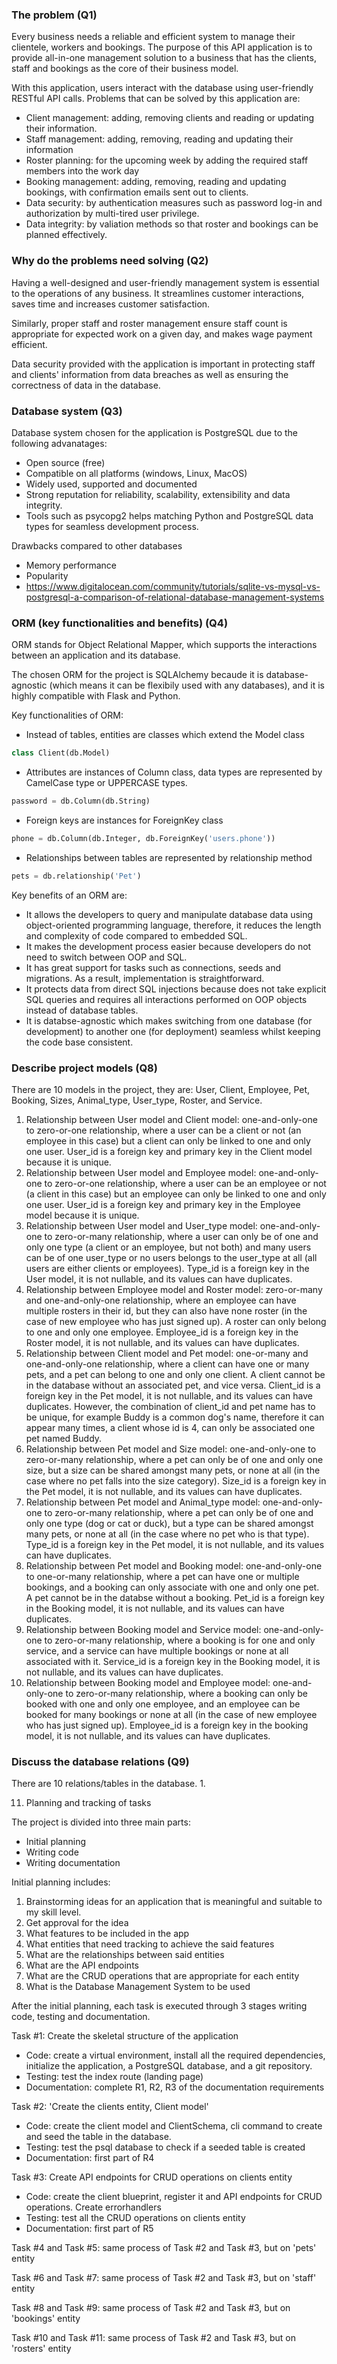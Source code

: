 ### The problem (Q1)  

Every business needs a reliable and efficient system to manage their clientele, workers and bookings. The purpose of this API application is to provide all-in-one management solution to a business that has the clients, staff and bookings as the core of their business model.  

With this application, users interact with the database using user-friendly RESTful API calls. Problems that can be solved by this application are:  
* Client management: adding, removing clients and reading or updating their information. 
* Staff management: adding, removing, reading and updating their information
* Roster planning: for the upcoming week by adding the required staff members into the work day
* Booking management: adding, removing, reading and updating bookings, with confirmation emails sent out to clients. 
* Data security: by authentication measures such as password log-in and authorization by multi-tired user privilege. 
* Data integrity: by valiation methods so that roster and bookings can be planned effectively.  

### Why do the problems need solving (Q2)  

Having a well-designed and user-friendly management system is essential to the operations of any business. It streamlines customer interactions, saves time and increases customer satisfaction.  

Similarly, proper staff and roster management ensure staff count is appropriate for expected work on a given day, and makes wage payment efficient.  

Data security provided with the application is important in protecting staff and clients' information from data breaches as well as ensuring the correctness of data in the database. 

### Database system (Q3)  
   
Database system chosen for the application is PostgreSQL due to the following advanatages:
* Open source (free)
* Compatible on all platforms (windows, Linux, MacOS)
* Widely used, supported and documented
* Strong reputation for reliability, scalability, extensibility and data integrity.
* Tools such as psycopg2 helps matching Python and PostgreSQL data types for seamless development process.

Drawbacks compared to other databases
* Memory performance
* Popularity
* https://www.digitalocean.com/community/tutorials/sqlite-vs-mysql-vs-postgresql-a-comparison-of-relational-database-management-systems

### ORM (key functionalities and benefits) (Q4)
ORM stands for Object Relational Mapper, which supports the interactions between an application and its database.  

The chosen ORM for the project is SQLAlchemy becaude it is database-agnostic (which means it can be flexibily used with any databases), and it is highly compatible with Flask and Python.  

Key functionalities of ORM: 
- Instead of tables, entities are classes which extend the Model class 

```py
class Client(db.Model)
```

- Attributes are instances of Column class, data types are represented by CamelCase type or UPPERCASE types. 

```py
password = db.Column(db.String)
```

- Foreign keys are instances for ForeignKey class

```py
phone = db.Column(db.Integer, db.ForeignKey('users.phone'))
```

- Relationships between tables are represented by relationship method

```py
pets = db.relationship('Pet')
```

Key benefits of an ORM are:
- It allows the developers to query and manipulate database data using object-oriented programming language, therefore, it reduces the length and complexity of code compared to embedded SQL.
- It makes the development process easier because developers do not need to switch between OOP and SQL.  
- It has great support for tasks such as connections, seeds and migrations. As a result, implementation is straightforward. 
- It protects data from direct SQL injections because does not take explicit SQL queries and requires all interactions performed on OOP objects instead of  database tables.
- It is databse-agnostic which makes switching from one database (for development) to another one (for deployment) seamless whilst keeping the code base consistent. 

### Describe project models (Q8)
There are 10 models in the project, they are: User, Client, Employee, Pet, Booking, Sizes, Animal_type, User_type, Roster, and Service.  

1. Relationship between User model and Client model: one-and-only-one to zero-or-one relationship, where a user can be a client or not (an employee in this case) but a client can only be linked to one and only one user. User_id is a foreign key and primary key in the Client model because it is unique.
2. Relationship between User model and Employee model: one-and-only-one to zero-or-one relationship, where a user can be an employee or not (a client in this case) but an employee can only be linked to one and only one user. User_id is a foreign key and primary key in the Employee model because it is unique.
3. Relationship between User model and User_type model: one-and-only-one to zero-or-many relationship, where a user can only be of one and only one type (a client or an employee, but not both) and many users can be of one user_type or no users belongs to the user_type at all (all users are either clients or employees). Type_id is a foreign key in the User model, it is not nullable, and its values can have duplicates. 
4. Relationship between Employee model and Roster model: zero-or-many and one-and-only-one relationship, where an employee can have multiple rosters in their id, but they can also have none roster (in the case of new employee who has just signed up). A roster can only belong to one and only one employee. Employee_id is a foreign key in the Roster model, it is not nullable, and its values can have duplicates.
5. Relationship between Client model and Pet model: one-or-many and one-and-only-one relationship, where a client can have one or many pets, and a pet can belong to one and only one client. A client cannot be in the database without an associated pet, and vice versa. Client_id is a foreign key in the Pet model, it is not nullable, and its values can have duplicates. However, the combination of client_id and pet name has to be unique, for example Buddy is a common dog's name, therefore it can appear many times, a client whose id is 4, can only be associated one pet named Buddy.  
6. Relationship between Pet model and Size model: one-and-only-one to zero-or-many relationship, where a pet can only be of one and only one size, but a size can be shared amongst many pets, or none at all (in the case where no pet falls into the size category). Size_id is a foreign key in the Pet model, it is not nullable, and its values can have duplicates.
7. Relationship between Pet model and Animal_type model: one-and-only-one to zero-or-many relationship, where a pet can only be of one and only one type (dog or cat or duck), but a type can be shared amongst many pets, or none at all (in the case where no pet who is that type). Type_id is a foreign key in the Pet model, it is not nullable, and its values can have duplicates.
8. Relationship between Pet model and Booking model: one-and-only-one to one-or-many relationship, where a pet can have one or multiple bookings, and a booking can only associate with one and only one pet. A pet cannot be in the databse without a booking. Pet_id is a foreign key in the Booking model, it is not nullable, and its values can have duplicates. 
9. Relationship between Booking model and Service model: one-and-only-one to zero-or-many relationship, where a booking is for one and only service, and a service can have multiple bookings or none at all associated with it. Service_id is a foreign key in the Booking model, it is not nullable, and its values can have duplicates. 
10. Relationship between Booking model and Employee model: one-and-only-one to zero-or-many relationship, where a booking can only be booked with one and only one employee, and an employee can be booked for many bookings or none at all (in the case of new employee who has just signed up). Employee_id is a foreign key in the booking model, it is not nullable, and its values can have duplicates.

### Discuss the database relations (Q9)
There are 10 relations/tables in the database.
1. 

11. Planning and tracking of tasks

The project is divided into three main parts:
* Initial planning
* Writing code
* Writing documentation 

Initial planning includes:
1. Brainstorming ideas for an application that is meaningful and suitable to my skill level. 
2. Get approval for the idea
3. What features to be included in the app
4. What entities that need tracking to achieve the said features
5. What are the relationships between said entities
6. What are the API endpoints
7. What are the CRUD operations that are appropriate for each entity
8. What is the Database Management System to be used


After the initial planning, each task is executed through 3 stages writing code, testing and documentation.  

Task #1: Create the skeletal structure of the application
* Code: create a virtual environment, install all the required dependencies, initialize the application, a PostgreSQL database, and a git repository.
* Testing: test the index route (landing page)
* Documentation: complete R1, R2, R3 of the documentation requirements 

Task #2: 'Create the clients entity, Client model'
* Code: create the client model and ClientSchema, cli command to create and seed the table in the database. 
* Testing: test the psql database to check if a seeded table is created
* Documentation: first part of R4

Task #3: Create API endpoints for CRUD operations on clients entity
* Code: create the client blueprint, register it and API endpoints for CRUD operations. Create errorhandlers
* Testing: test all the CRUD operations on clients entity
* Documentation: first part of R5

Task #4 and Task #5: same process of Task #2 and Task #3, but on 'pets' entity

Task #6 and Task #7: same process of Task #2 and Task #3, but on 'staff' entity

Task #8 and Task #9: same process of Task #2 and Task #3, but on 'bookings' entity

Task #10 and Task #11: same process of Task #2 and Task #3, but on 'rosters' entity